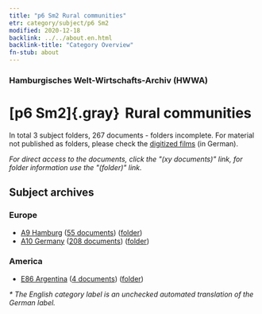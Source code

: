 ```yaml
---
title: "p6 Sm2 Rural communities"
etr: category/subject/p6 Sm2
modified: 2020-12-18
backlink: ../../about.en.html
backlink-title: "Category Overview"
fn-stub: about
---
```


### Hamburgisches Welt-Wirtschafts-Archiv (HWWA)
# [p6 Sm2]{.gray}&#8201; Rural communities&#160; 





In total 3 subject folders, 267 documents - folders incomplete.
For material not published as folders, please check the [digitized films](/film/h1_sh) (in German).

_For direct access to the documents, click the "(xy documents)" link, for folder information use the "(folder)" link._

## Subject archives



### Europe

- [A9 Hamburg](../../../geo/about.en.html#A9) (<a href="https://dfg-viewer.de/show/?tx_dlf[id]=https://pm20.zbw.eu/mets/sh/1409xx/140905/1459xx/145934/public.mets.en.xml" target="_blank">55 documents</a>) ([folder](http://purl.org/pressemappe20/folder/sh/140905,145934))
- [A10 Germany](../../../geo/about.en.html#A10) (<a href="https://dfg-viewer.de/show/?tx_dlf[id]=https://pm20.zbw.eu/mets/sh/1261xx/126128/1459xx/145934/public.mets.en.xml" target="_blank">208 documents</a>) ([folder](http://purl.org/pressemappe20/folder/sh/126128,145934))

### America

- [E86 Argentina](../../../geo/about.en.html#E86) (<a href="https://dfg-viewer.de/show/?tx_dlf[id]=https://pm20.zbw.eu/mets/sh/1416xx/141692/1459xx/145934/public.mets.en.xml" target="_blank">4 documents</a>) ([folder](http://purl.org/pressemappe20/folder/sh/141692,145934))


_* The English category label is an unchecked automated translation of the German label._

